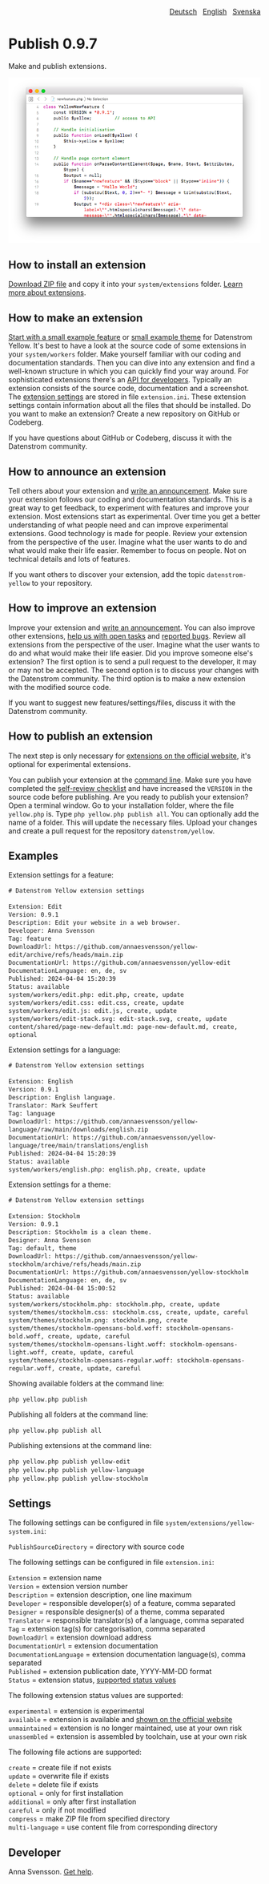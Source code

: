 <p align="right"><a href="README-de.md">Deutsch</a> &nbsp; <a href="README.md">English</a> &nbsp; <a href="README-sv.md">Svenska</a></p>

# Publish 0.9.7

Make and publish extensions.

<p align="center"><img src="SCREENSHOT.png" alt="Screenshot"></p>

## How to install an extension

[Download ZIP file](https://github.com/annaesvensson/yellow-publish/archive/refs/heads/main.zip) and copy it into your `system/extensions` folder. [Learn more about extensions](https://github.com/annaesvensson/yellow-update).

## How to make an extension

[Start with a small example feature](https://github.com/datenstrom/yellow-newfeature) or [small example theme](https://github.com/datenstrom/yellow-newtheme) for Datenstrom Yellow. It's best to have a look at the source code of some extensions in your `system/workers` folder. Make yourself familiar with our coding and documentation standards. Then you can dive into any extension and find a well-known structure in which you can quickly find your way around. For sophisticated extensions there's an [API for developers](https://datenstrom.se/yellow/help/api-for-developers). Typically an extension consists of the source code, documentation and a screenshot. The [extension settings](#settings-extension) are stored in file `extension.ini`. These extension settings contain information about all the files that should be installed. Do you want to make an extension? Create a new repository on GitHub or Codeberg.

If you have questions about GitHub or Codeberg, discuss it with the Datenstrom community.

## How to announce an extension

Tell others about your extension and [write an announcement](https://github.com/datenstrom/community/discussions/categories/write-an-announcement). Make sure your extension follows our coding and documentation standards. This is a great way to get feedback, to experiment with features and improve your extension. Most extensions start as experimental. Over time you get a better understanding of what people need and can improve experimental extensions. Good technology is made for people. Review your extension from the perspective of the user. Imagine what the user wants to do and what would make their life easier. Remember to focus on people. Not on technical details and lots of features.

If you want others to discover your extension, add the topic `datenstrom-yellow` to your repository.

## How to improve an extension

Improve your extension and [write an announcement](https://github.com/datenstrom/community/discussions/categories/write-an-announcement). You can also improve other extensions, [help us with open tasks](https://github.com/datenstrom/yellow/blob/main/TASKLIST.md) and [reported bugs](https://github.com/datenstrom/community/discussions/categories/report-a-bug). Review all extensions from the perspective of the user. Imagine what the user wants to do and what would make their life easier. Did you improve someone else's extension? The first option is to send a pull request to the developer, it may or may not be accepted. The second option is to discuss your changes with the Datenstrom community. The third option is to make a new extension with the modified source code.

If you want to suggest new features/settings/files, discuss it with the Datenstrom community.

## How to publish an extension

The next step is only necessary for [extensions on the official website](https://datenstrom.se/yellow/extensions/), it's optional for experimental extensions.

You can publish your extension at the [command line](https://github.com/annaesvensson/yellow-core). Make sure you have completed the [self-review checklist](self-review-checklist.md) and have increased the `VERSION` in the source code before publishing. Are you ready to publish your extension? Open a terminal window. Go to your installation folder, where the file `yellow.php` is. Type `php yellow.php publish all`. You can optionally add the name of a folder. This will update the necessary files. Upload your changes and create a pull request for the repository `datenstrom/yellow`.

## Examples

Extension settings for a feature:

~~~
# Datenstrom Yellow extension settings

Extension: Edit
Version: 0.9.1
Description: Edit your website in a web browser.
Developer: Anna Svensson
Tag: feature
DownloadUrl: https://github.com/annaesvensson/yellow-edit/archive/refs/heads/main.zip
DocumentationUrl: https://github.com/annaesvensson/yellow-edit
DocumentationLanguage: en, de, sv
Published: 2024-04-04 15:20:39
Status: available
system/workers/edit.php: edit.php, create, update
system/workers/edit.css: edit.css, create, update
system/workers/edit.js: edit.js, create, update
system/workers/edit-stack.svg: edit-stack.svg, create, update
content/shared/page-new-default.md: page-new-default.md, create, optional
~~~

Extension settings for a language:

~~~
# Datenstrom Yellow extension settings

Extension: English
Version: 0.9.1
Description: English language.
Translator: Mark Seuffert
Tag: language
DownloadUrl: https://github.com/annaesvensson/yellow-language/raw/main/downloads/english.zip
DocumentationUrl: https://github.com/annaesvensson/yellow-language/tree/main/translations/english
Published: 2024-04-04 15:20:39
Status: available
system/workers/english.php: english.php, create, update
~~~

Extension settings for a theme:

~~~
# Datenstrom Yellow extension settings

Extension: Stockholm
Version: 0.9.1
Description: Stockholm is a clean theme.
Designer: Anna Svensson
Tag: default, theme
DownloadUrl: https://github.com/annaesvensson/yellow-stockholm/archive/refs/heads/main.zip
DocumentationUrl: https://github.com/annaesvensson/yellow-stockholm
DocumentationLanguage: en, de, sv
Published: 2024-04-04 15:00:52
Status: available
system/workers/stockholm.php: stockholm.php, create, update
system/themes/stockholm.css: stockholm.css, create, update, careful
system/themes/stockholm.png: stockholm.png, create
system/themes/stockholm-opensans-bold.woff: stockholm-opensans-bold.woff, create, update, careful
system/themes/stockholm-opensans-light.woff: stockholm-opensans-light.woff, create, update, careful
system/themes/stockholm-opensans-regular.woff: stockholm-opensans-regular.woff, create, update, careful
~~~

Showing available folders at the command line:

`php yellow.php publish`  

Publishing all folders at the command line:

`php yellow.php publish all`  

Publishing extensions at the command line:

`php yellow.php publish yellow-edit`  
`php yellow.php publish yellow-language`  
`php yellow.php publish yellow-stockholm`  

## Settings

The following settings can be configured in file `system/extensions/yellow-system.ini`:

`PublishSourceDirectory` = directory with source code  

<a id="settings-extension"></a>The following settings can be configured in file `extension.ini`:

`Extension` = extension name  
`Version` = extension version number  
`Description` = extension description, one line maximum  
`Developer` = responsible developer(s) of a feature, comma separated  
`Designer` = responsible designer(s) of a theme, comma separated  
`Translator` = responsible translator(s) of a language, comma separated  
`Tag` = extension tag(s) for categorisation, comma separated  
`DownloadUrl` = extension download address  
`DocumentationUrl` = extension documentation  
`DocumentationLanguage` = extension documentation language(s), comma separated  
`Published` = extension publication date, YYYY-MM-DD format  
`Status` = extension status, [supported status values](#settings-status)  

<a id="settings-status"></a>The following extension status values are supported:

`experimental` = extension is experimental  
`available` = extension is available and [shown on the official website](https://datenstrom.se/yellow/extensions/)  
`unmaintained` = extension is no longer maintained, use at your own risk  
`unassembled` = extension is assembled by toolchain, use at your own risk  

<a id="settings-actions"></a>The following file actions are supported:

`create` = create file if not exists  
`update` = overwrite file if exists  
`delete` = delete file if exists  
`optional` = only for first installation  
`additional` = only after first installation  
`careful` = only if not modified  
`compress` = make ZIP file from specified directory  
`multi-language` = use content file from corresponding directory  

## Developer

Anna Svensson. [Get help](https://datenstrom.se/yellow/help/).
